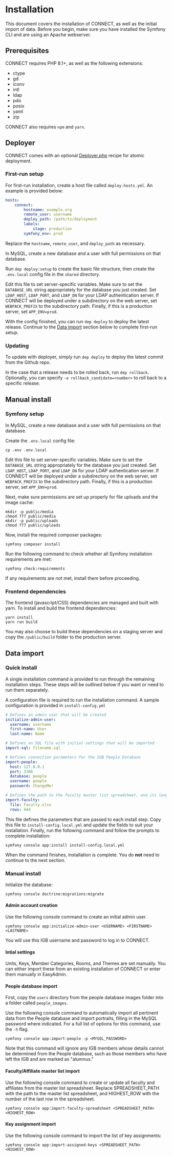 # Installation

This document covers the installation of CONNECT, as well as the initial import of data. Before you begin, make sure you
have installed the Symfony CLI and are using an Apache webserver.

## Prerequisites

CONNECT requires PHP 8.1+, as well as the following extensions:

- ctype
- gd
- iconv
- intl
- ldap
- pdo
- posix
- yaml
- zip

CONNECT also requires `npm` and `yarn`.

## Deployer

CONNECT comes with an optional [Deployer.php](https://deployer.org/) recipe for atomic deployment. 

### First-run setup

For first-run installation, create a host file called `deploy-hosts.yml`. An example is provided below:

```yaml
hosts:
    connect:
        hostname: example.org
        remote_user: username
        deploy_path: /path/to/deployment
        labels:
            stage: production
        symfony_env: prod
```

Replace the `hostname`, `remote_user`, and `deploy_path` as necessary.

In MySQL, create a new database and a user with full permissions on that database.

Run `dep deploy:setup` to create the basic file structure, then create the `.env.local` config file in the `shared` directory. 

Edit this file to set server-specific variables. Make sure to set the `DATABASE_URL` string appropriately for the
database you just created. Set `LDAP_HOST`, `LDAP_PORT`, and `LDAP_DN` for your LDAP authentication server. If CONNECT
will be deployed under a subdirectory on the web server, set `WEBPACK_PREFIX` to the subdirectory path. Finally, if this
is a production server, set `APP_ENV=prod`.

With the config finished, you can run `dep deploy` to deploy the latest release. Continue to the [Data import](#data-import) section below to complete first-run setup.

### Updating

To update with deployer, simply run `dep deploy` to deploy the latest commit from the Github repo.

In the case that a release needs to be rolled back, run `dep rollback`. Optionally, you can specify `-o rollback_candidate=<number>` to roll back to a specific release.

## Manual install

### Symfony setup

In MySQL, create a new database and a user with full permissions on that database.

Create the `.env.local` config file:

```shell
cp .env .env.local
```

Edit this file to set server-specific variables. Make sure to set the `DATABASE_URL` string appropriately for the
database you just created. Set `LDAP_HOST`, `LDAP_PORT`, and `LDAP_DN` for your LDAP authentication server. If CONNECT
will be deployed under a subdirectory on the web server, set `WEBPACK_PREFIX` to the subdirectory path. Finally, if this
is a production server, set `APP_ENV=prod`.

Next, make sure permissions are set up properly for file uploads and the image cache:

```shell
mkdir -p public/media
chmod 777 public/media
mkdir -p public/uploads
chmod 777 public/uploads
```

Now, install the required composer packages:

```shell
symfony composer install
```

Run the following command to check whether all Symfony installation requirements are met:

```shell
symfony check:requirements
```

If any requirements are not met, install them before proceeding.

### Frontend dependencies

The frontend (javascript/CSS) dependencies are managed and built with yarn. To install and build the frontend
dependencies:

```shell
yarn install
yarn run build
```

You may also choose to build these dependencies on a staging server and copy the `/public/build` folder to the
production server.

## Data import

### Quick install

A single installation command is provided to run through the remaining installation steps. These steps will be outlined
below if you want or need to run them separately.

A configuration file is required to run the installation command. A sample configuration is provided
in `install-config.yml`

```yaml
# Defines an admin user that will be created
initialize-admin-user:
  username: username
  first-name: User
  last-name: Name

# Defines an SQL file with initial settings that will be imported
import-sql: filename.sql

# Defines connection parameters for the IGB People Database
import-people:
  host: 127.0.0.1
  port: 3306
  database: people
  username: people
  password: ChangeMe!

# Defines the path to the faculty master list spreadsheet, and its length
import-faculty:
  file: Faculty.xlsx
  rows: 444
```

This file defines the parameters that are passed to each install step. Copy this file to `install-config.local.yml` and
update the fields to suit your installation. Finally, run the following command and follow the prompts to complete installation:

```shell
symfony console app:install install-config.local.yml
```

When the command finishes, installation is complete. You do **not** need to continue to the next section.

### Manual install

Initialize the database:

```shell
symfony console doctrine:migrations:migrate
```

#### Admin account creation

Use the following console command to create an initial admin user.

```shell
symfony console app:initialize-admin-user <USERNAME> <FIRSTNAME> <LASTNAME>
```

You will use this IGB username and password to log in to CONNECT.

#### Intial settings

Units, Keys, Member Categories, Rooms, and Themes are set manually. You can either import these from an existing
installation of CONNECT or enter them manually in EasyAdmin.

#### People database import

First, copy the `users` directory from the people database images folder into a folder called `people_images`.

Use the following console command to automatically import all pertinent data from the People database and import
portraits, filling in the MySQL password where indicated. For a full list of options for this command, use the `-h`
flag.

```shell
symfony console app:import-people -p <MYSQL_PASSWORD>
```

Note that this command will ignore any IGB members whose details cannot be determined from the People database, such as
those members who have left the IGB and are marked as "alumnus."

#### Faculty/Affiliate master list import

Use the following console command to create or update all faculty and affiliates from the master list spreadsheet.
Replace SPREADSHEET_PATH with the path to the master list spreadsheet, and HIGHEST_ROW with the number of the last row
in the spreadsheet.

```shell
symfony console app:import-faculty-spreadsheet <SPREADSHEET_PATH> <HIGHEST_ROW>
```

#### Key assignment import

Use the following console command to import the list of key assignments:

```shell
symfony console app:import-assigned-keys <SPREADSHEET_PATH> <HIGHEST_ROW>
```